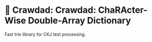 # 🦞 Crawdad: Crawdad: ChaRActer-Wise Double-Array Dictionary

Fast trie library for CKJ text processing.
